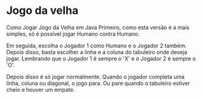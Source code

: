 # Jogo da velha

Como Jogar Jogo da Velha em Java
Primeiro, como esta versão é a mais simples, só é possível jogar Humano contra Humano.

Em seguida, escolha o Jogador 1 como Humano e o Jogador 2 também.
Depois disso, basta escolher a linha e a coluna do tabuleiro onde deseja jogar.
Lembrando que o Jogador 1 é sempre o 'X' e o Jogador 2 é sempre o 'O'.


Depois disso é só jogar normalmente. Quando o jogador completa uma linha, coluna ou diagonal, o jogo para.
Ou pare quando o tabuleiro estiver cheio e houver um empate.
